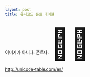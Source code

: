 ```yaml
---
layout: post
title: 유니코드 폰트 테이블
---
```

이미지가 아니다. 폰트다. <sub style="font-size:100px;">&#127804;&#127904; </sub>

http://unicode-table.com/en/

